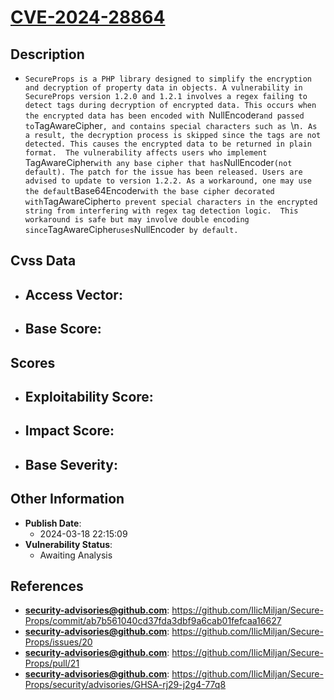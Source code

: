 
# [CVE-2024-28864](https://cve.mitre.org/cgi-bin/cvename.cgi?name=CVE-2024-28864)

## Description

- `SecureProps is a PHP library designed to simplify the encryption and decryption of property data in objects. A vulnerability in SecureProps version 1.2.0 and 1.2.1 involves a regex failing to detect tags during decryption of encrypted data. This occurs when the encrypted data has been encoded with `NullEncoder` and passed to `TagAwareCipher`, and contains special characters such as `\n`. As a result, the decryption process is skipped since the tags are not detected. This causes the encrypted data to be returned in plain format.  The vulnerability affects users who implement `TagAwareCipher` with any base cipher that has `NullEncoder` (not default). The patch for the issue has been released. Users are advised to update to version 1.2.2. As a workaround, one may use the default `Base64Encoder` with the base cipher decorated with `TagAwareCipher` to prevent special characters in the encrypted string from interfering with regex tag detection logic.  This workaround is safe but may involve double encoding since `TagAwareCipher` uses `NullEncoder` by default.`

## Cvss Data

- **Access Vector**:
  - 
- **Base Score**:
  - 

## Scores

- **Exploitability Score**:
  - 
- **Impact Score**:
  - 
- **Base Severity**:
  - 

## Other Information

- **Publish Date**:
  - 2024-03-18 22:15:09
- **Vulnerability Status**:
  - Awaiting Analysis

## References

- **security-advisories@github.com**: https://github.com/IlicMiljan/Secure-Props/commit/ab7b561040cd37fda3dbf9a6cab01fefcaa16627
- **security-advisories@github.com**: https://github.com/IlicMiljan/Secure-Props/issues/20
- **security-advisories@github.com**: https://github.com/IlicMiljan/Secure-Props/pull/21
- **security-advisories@github.com**: https://github.com/IlicMiljan/Secure-Props/security/advisories/GHSA-rj29-j2g4-77q8
